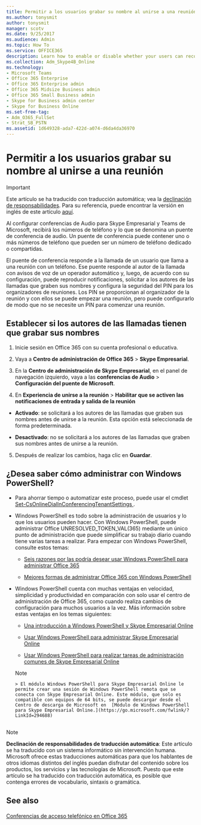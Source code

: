 ```yaml
---
title: Permitir a los usuarios grabar su nombre al unirse a una reunión
ms.author: tonysmit
author: tonysmit
manager: scotv
ms.date: 9/25/2017
ms.audience: Admin
ms.topic: How To
ms.service: OFFICE365
description: Learn how to enable or disable whether your users can record their names when they join a meeting 
ms.collection: Adm_Skype4B_Online
ms.technology:
- Microsoft Teams
- Office 365 Enterprise
- Office 365 Enterprise admin
- Office 365 Midsize Business admin
- Office 365 Small Business admin
- Skype for Business admin center
- Skype for Business Online
ms.set-free-tag:
- Adm_O365_FullSet
- Strat_SB_PSTN
ms.assetid: 1d649328-ada7-422d-a074-d6da4da36970
---
```



# Permitir a los usuarios grabar su nombre al unirse a una reunión

> [!IMPORTANT]
> Este artículo se ha traducido con traducción automática; vea la  [declinación de responsabilidades](1d649328-ada7-422d-a074-d6da4da36970.md#MT_Footer). Para su referencia, puede encontrar la versión en inglés de este artículo  [aquí](https://support.office.com/en-us/article/1d649328-ada7-422d-a074-d6da4da36970). 
  
    
    


Al configurar conferencias de Audio para Skype Empresarial y Teams de Microsoft, recibirá los números de teléfono y lo que se denomina un puente de conferencia de audio. Un puente de conferencia puede contener uno o más números de teléfono que pueden ser un número de teléfono dedicado o compartidas.
  
    
    


El puente de conferencia responde a la llamada de un usuario que llama a una reunión con un teléfono. Ese puente responde al autor de la llamada con avisos de voz de un operador automático y, luego, de acuerdo con su configuración, puede reproducir notificaciones, solicitar a los autores de las llamadas que graben sus nombres y configura la seguridad del PIN para los organizadores de reuniones. Los PIN se proporcionan al organizador de la reunión y con ellos se puede empezar una reunión, pero puede configurarlo de modo que no se necesite un PIN para comenzar una reunión.
  
    
    


## Establecer si los autores de las llamadas tienen que grabar sus nombres


1. Inicie sesión en Office 365 con su cuenta profesional o educativa.
    
  
2. Vaya a **Centro de administración de Office 365** > **Skype Empresarial**.
    
  
3. En la **Centro de administración de Skype Empresarial**, en el panel de navegación izquierdo, vaya a las **conferencias de Audio** > **Configuración del puente de Microsoft**.
    
  
4. En **Experiencia de unirse a la reunión** > **Habilitar que se activen las notificaciones de entrada y salida de la reunión**
    
  - **Activado**: se solicitará a los autores de las llamadas que graben sus nombres antes de unirse a la reunión. Esta opción está seleccionada de forma predeterminada.
    
  
  - **Desactivado**: no se solicitará a los autores de las llamadas que graben sus nombres antes de unirse a la reunión.
    
  
5. Después de realizar los cambios, haga clic en **Guardar**.
    
  

## ¿Desea saber cómo administrar con Windows PowerShell?


- Para ahorrar tiempo o automatizar este proceso, puede usar el cmdlet  [Set-CsOnlineDialInConferencingTenantSettings ](https://go.microsoft.com/fwlink/?LinkId=715757) .
    
  
- Windows PowerShell es todo sobre la administración de usuarios y lo que los usuarios pueden hacer. Con Windows PowerShell, puede administrar Office UNRESOLVED_TOKEN_VAL(365) mediante un único punto de administración que puede simplificar su trabajo diario cuando tiene varias tareas a realizar. Para empezar con Windows PowerShell, consulte estos temas:
    
  -  [Seis razones por las podría desear usar Windows PowerShell para administrar Office 365 ](https://go.microsoft.com/fwlink/?LinkId=525041)
    
  
  -  [Mejores formas de administrar Office 365 con Windows PowerShell](https://go.microsoft.com/fwlink/?LinkId=525142)
    
  
- Windows PowerShell cuenta con muchas ventajas en velocidad, simplicidad y productividad en comparación con solo usar el centro de administración de Office 365, como cuando realiza cambios de configuración para muchos usuarios a la vez. Más información sobre estas ventajas en los temas siguientes:
    
  -  [Una introducción a Windows PowerShell y Skype Empresarial Online](https://go.microsoft.com/fwlink/?LinkId=525039)
    
  
  -  [Usar Windows PowerShell para administrar Skype Empresarial Online](https://go.microsoft.com/fwlink/?LinkId=525453)
    
  
  -  [Usar Windows PowerShell para realizar tareas de administración comunes de Skype Empresarial Online](https://go.microsoft.com/fwlink/?LinkId=525038)
    
  

    > [!NOTE]
      > El módulo Windows PowerShell para Skype Empresarial Online le permite crear una sesión de Windows PowerShell remota que se conecta con Skype Empresarial Online. Este módulo, que solo es compatible con equipos de 64 bits, se puede descargar desde el Centro de descarga de Microsoft en  [Módulo de Windows PowerShell para Skype Empresarial Online.](https://go.microsoft.com/fwlink/?LinkId=294688)

## 
<a name="MT_Footer"> </a>


> [!NOTE]
> **Declinación de responsabilidades de traducción automática**: Este artículo se ha traducido con un sistema informático sin intervención humana. Microsoft ofrece estas traducciones automáticas para que los hablantes de otros idiomas distintos del inglés puedan disfrutar del contenido sobre los productos, los servicios y las tecnologías de Microsoft. Puesto que este artículo se ha traducido con traducción automática, es posible que contenga errores de vocabulario, sintaxis o gramática. 
  
    
    


## See also
<a name="MT_Footer"> </a>


#### 


  
    
    
 [Conferencias de acceso telefónico en Office 365](http://technet.microsoft.com/library/90d51188-0ba9-4dc4-bd6c-ae11dd1f8551%28Office.14%29.aspx)

